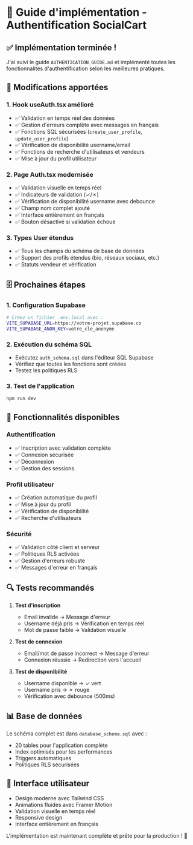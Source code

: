 # 🚀 Guide d'implémentation - Authentification SocialCart

## ✅ Implémentation terminée !

J'ai suivi le guide `AUTHENTICATION_GUIDE.md` et implémenté toutes les fonctionnalités d'authentification selon les meilleures pratiques.

## 🔧 Modifications apportées

### 1. **Hook useAuth.tsx amélioré**
- ✅ Validation en temps réel des données
- ✅ Gestion d'erreurs complète avec messages en français
- ✅ Fonctions SQL sécurisées (`create_user_profile`, `update_user_profile`)
- ✅ Vérification de disponibilité username/email
- ✅ Fonctions de recherche d'utilisateurs et vendeurs
- ✅ Mise à jour du profil utilisateur

### 2. **Page Auth.tsx modernisée**
- ✅ Validation visuelle en temps réel
- ✅ Indicateurs de validation (✓/✗)
- ✅ Vérification de disponibilité username avec debounce
- ✅ Champ nom complet ajouté
- ✅ Interface entièrement en français
- ✅ Bouton désactivé si validation échoue

### 3. **Types User étendus**
- ✅ Tous les champs du schéma de base de données
- ✅ Support des profils étendus (bio, réseaux sociaux, etc.)
- ✅ Statuts vendeur et vérification

## 🗄️ Prochaines étapes

### 1. **Configuration Supabase**
```bash
# Créez un fichier .env.local avec :
VITE_SUPABASE_URL=https://votre-projet.supabase.co
VITE_SUPABASE_ANON_KEY=votre_cle_anonyme
```

### 2. **Exécution du schéma SQL**
- Exécutez `auth_schema.sql` dans l'éditeur SQL Supabase
- Vérifiez que toutes les fonctions sont créées
- Testez les politiques RLS

### 3. **Test de l'application**
```bash
npm run dev
```

## 🎯 Fonctionnalités disponibles

### Authentification
- ✅ Inscription avec validation complète
- ✅ Connexion sécurisée
- ✅ Déconnexion
- ✅ Gestion des sessions

### Profil utilisateur
- ✅ Création automatique du profil
- ✅ Mise à jour du profil
- ✅ Vérification de disponibilité
- ✅ Recherche d'utilisateurs

### Sécurité
- ✅ Validation côté client et serveur
- ✅ Politiques RLS activées
- ✅ Gestion d'erreurs robuste
- ✅ Messages d'erreur en français

## 🔍 Tests recommandés

1. **Test d'inscription**
   - Email invalide → Message d'erreur
   - Username déjà pris → Vérification en temps réel
   - Mot de passe faible → Validation visuelle

2. **Test de connexion**
   - Email/mot de passe incorrect → Message d'erreur
   - Connexion réussie → Redirection vers l'accueil

3. **Test de disponibilité**
   - Username disponible → ✓ vert
   - Username pris → ✗ rouge
   - Vérification avec debounce (500ms)

## 📊 Base de données

Le schéma complet est dans `database_schema.sql` avec :
- 20 tables pour l'application complète
- Index optimisés pour les performances
- Triggers automatiques
- Politiques RLS sécurisées

## 🎨 Interface utilisateur

- Design moderne avec Tailwind CSS
- Animations fluides avec Framer Motion
- Validation visuelle en temps réel
- Responsive design
- Interface entièrement en français

L'implémentation est maintenant complète et prête pour la production ! 🎉
